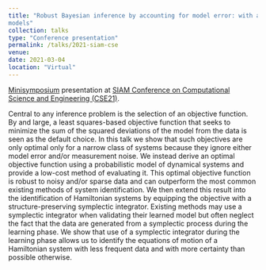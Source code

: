 ```yaml
---
title: "Robust Bayesian inference by accounting for model error: with applications to Hamiltonian systems
models"
collection: talks
type: "Conference presentation"
permalink: /talks/2021-siam-cse
venue:
date: 2021-03-04
location: "Virtual"
---
```


[Minisymposium](https://meetings.siam.org/sess/dsp_programsess.cfm?SESSIONCODE=70165) presentation at [SIAM Conference on Computational Science and Engineering (CSE21)](https://www.siam.org/conferences/cm/conference/cse21).

Central to any inference problem is the selection of an objective function. By and large, a least squares-based objective function that seeks to minimize the sum of the squared deviations of the model from the data is seen as the default choice. In this talk we show that such objectives are only optimal only for a narrow class of systems because they ignore either model error and/or measurement noise. We instead derive an optimal objective function using a probabilistic model of dynamical systems and provide a low-cost method of evaluating it. This optimal objective function is robust to noisy and/or sparse data and can outperform the most common existing methods of system identification. We then extend this result into the identification of Hamiltonian systems by equipping the objective with a structure-preserving symplectic integrator. Existing methods may use a symplectic integrator when validating their learned model but often neglect the fact that the data are generated from a symplectic process during the learning phase. We show that use of a symplectic integrator during the learning phase allows us to identify the equations of motion of a Hamiltonian system with less frequent data and with more certainty than possible otherwise.